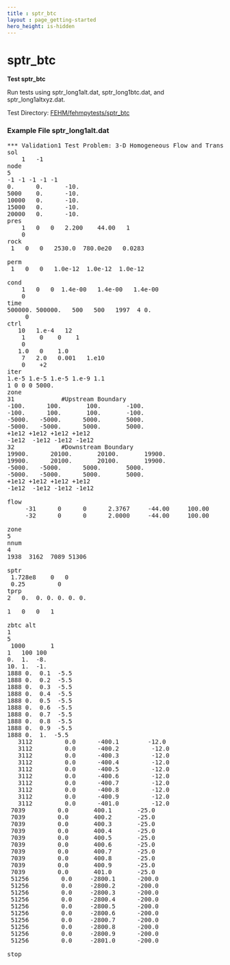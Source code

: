 ```yaml
---
title : sptr_btc
layout : page_getting-started
hero_height: is-hidden
---
```


# sptr_btc

 **Test sptr_btc**

Run tests using sptr_long1alt.dat, sptr_long1btc.dat, and sptr_long1altxyz.dat.

Test Directory: [FEHM/fehmpytests/sptr_btc](https://github.com/lanl/FEHM/tree/master/fehmpytests/sptr_btc)


### Example File sptr_long1alt.dat
<pre>
*** Validation1 Test Problem: 3-D Homogeneous Flow and Transport ***
sol
    1   -1
node
5
-1 -1 -1 -1 -1
0.      0.      -10.
5000    0.      -10.
10000   0.      -10.
15000   0.      -10.
20000   0.      -10.
pres
    1   0   0   2.200    44.00   1
    0
rock
 1   0   0   2530.0  780.0e20   0.0283

perm
 1   0   0   1.0e-12  1.0e-12  1.0e-12

cond
    1   0   0  1.4e-00   1.4e-00   1.4e-00
    0
time
500000. 500000.   500   500   1997  4 0.
     0
ctrl
   10   1.e-4   12
    1    0    0    1
    0
   1.0   0    1.0
    7   2.0   0.001   1.e10
    0    +2
iter
1.e-5 1.e-5 1.e-5 1.e-9 1.1
1 0 0 0 5000.
zone
31             #Upstream Boundary
-100.      100.       100.       -100.
-100.      100.       100.       -100.
-5000.   -5000.      5000.       5000.
-5000.   -5000.      5000.       5000.
+1e12 +1e12 +1e12 +1e12
-1e12  -1e12 -1e12 -1e12
32             #Downstream Boundary
19900.      20100.       20100.       19900.
19900.      20100.       20100.       19900.
-5000.   -5000.      5000.       5000.
-5000.   -5000.      5000.       5000.
+1e12 +1e12 +1e12 +1e12
-1e12  -1e12 -1e12 -1e12

flow
     -31      0      0      2.3767     -44.00     100.00
     -32      0      0      2.0000     -44.00     100.00

zone
5
nnum
4
1938  3162  7089 51306

sptr
 1.728e8	0	0
 0.25         0
tprp
2	0.	0. 0. 0. 0. 0.

1	0	0	1

zbtc alt
1
5
 1000       1
1	100	100
0.	1.	-8.
10.	1.	-1.
1888 0.  0.1  -5.5
1888 0.  0.2  -5.5
1888 0.  0.3  -5.5
1888 0.  0.4  -5.5
1888 0.  0.5  -5.5
1888 0.  0.6  -5.5
1888 0.  0.7  -5.5
1888 0.  0.8  -5.5
1888 0.  0.9  -5.5
1888 0.  1.  -5.5
   3112         0.0      -400.1        -12.0
   3112         0.0      -400.2         -12.0
   3112         0.0      -400.3         -12.0
   3112         0.0      -400.4         -12.0
   3112         0.0      -400.5         -12.0
   3112         0.0      -400.6         -12.0
   3112         0.0      -400.7         -12.0
   3112         0.0      -400.8         -12.0
   3112         0.0      -400.9         -12.0
   3112         0.0      -401.0         -12.0
 7039         0.0       400.1       -25.0
 7039         0.0       400.2       -25.0
 7039         0.0       400.3       -25.0
 7039         0.0       400.4       -25.0
 7039         0.0       400.5       -25.0
 7039         0.0       400.6       -25.0
 7039         0.0       400.7       -25.0
 7039         0.0       400.8       -25.0
 7039         0.0       400.9       -25.0
 7039         0.0       401.0       -25.0
 51256         0.0     -2800.1      -200.0
 51256         0.0     -2800.2      -200.0
 51256         0.0     -2800.3      -200.0
 51256         0.0     -2800.4      -200.0
 51256         0.0     -2800.5      -200.0
 51256         0.0     -2800.6      -200.0
 51256         0.0     -2800.7      -200.0
 51256         0.0     -2800.8      -200.0
 51256         0.0     -2800.9      -200.0
 51256         0.0     -2801.0      -200.0

stop
</pre>
